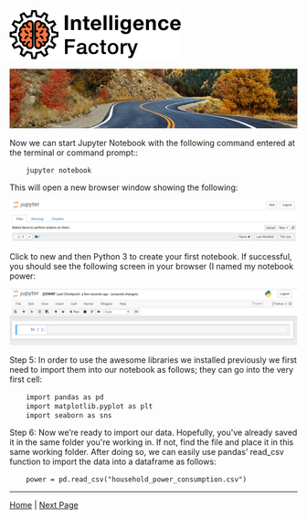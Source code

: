 <!----- Conversion time: 1.493 seconds.


Using this Markdown file:

1. Cut and paste this output into your source file.
2. See the notes and action items below regarding this conversion run.
3. Check the rendered output (headings, lists, code blocks, tables) for proper
   formatting and use a linkchecker before you publish this page.

Conversion notes:

* Docs to Markdown version 1.0β17
* Tue Aug 27 2019 16:21:32 GMT-0700 (PDT)
* Source doc: https://docs.google.com/open?id=1i-EsNOdY1eFx5lveG_N8j4WhGXphkBqMAk07LcHMj0w
* This is a partial selection. Check to make sure intra-doc links work.
* This document has images: check for >>>>>  gd2md-html alert:  inline image link in generated source and store images to your server.
----->


![alt_text](images/TIF1000.png "image_tooltip")

<p align="center"><img src="images/journey.png"></p>

Now we can start Jupyter Notebook with the following command entered at the terminal or command prompt::


```
	jupyter notebook
```


This will open a new browser window showing the following:


<p align="center"><img src="images/jupyter.png"></p>


Click to new and then Python 3 to create your first notebook. If successful, you should see the following screen in your browser (I named my notebook power:



<p align="center"><img src="images/jupyter_1.png"></p>


Step 5: In order to use the awesome libraries we installed previously we first need to import them into our notebook as follows; they can go into the very first cell:


```
    import pandas as pd
    import matplotlib.pyplot as plt
    import seaborn as sns
```


Step 6: Now we’re ready to import our data. Hopefully, you've already saved it in the same folder you're working in. If not, find the file and place it in this same working folder. After doing so, we can easily use pandas’ read_csv function to import the data into a dataframe as follows:

```
	power = pd.read_csv("household_power_consumption.csv")
```

---

[Home](tif100.md) | [Next Page](page11.md)

<!-- Docs to Markdown version 1.0β17 -->
